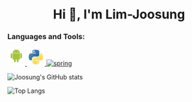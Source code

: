 <h1 align="center">Hi 👋, I'm Lim-Joosung</h1>
<p align="left">
</p>

<h3 align="left">Languages and Tools:</h3>
<p align="left"> <a href="https://developer.android.com" target="_blank" rel="noreferrer"> <img src="https://raw.githubusercontent.com/devicons/devicon/master/icons/android/android-original-wordmark.svg" alt="android" width="40" height="40"/> </a> <a href="https://www.python.org" target="_blank" rel="noreferrer"> <img src="https://raw.githubusercontent.com/devicons/devicon/master/icons/python/python-original.svg" alt="python" width="40" height="40"/> </a> <a href="https://spring.io/" target="_blank" rel="noreferrer"> <img src="https://www.vectorlogo.zone/logos/springio/springio-icon.svg" alt="spring" width="40" height="40"/> </a> </p>

![Joosung's GitHub stats](https://github-readme-stats.vercel.app/api?username=Lim-Joosung&show_icons=true&theme=radical)



![Top Langs](https://github-readme-stats.vercel.app/api/top-langs/?username=Lim-Joosung&theme=tokyonight)
